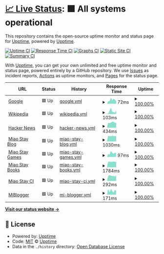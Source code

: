 # [📈 Live Status](https://demo.upptime.js.org): <!--live status--> **🟩 All systems operational**

This repository contains the open-source uptime monitor and status page for [Upptime](https://upptime.js.org), powered by [Upptime](https://github.com/upptime/upptime).

[![Uptime CI](https://github.com/koj-co/upptime/workflows/Uptime%20CI/badge.svg)](https://github.com/koj-co/upptime/actions?query=workflow%3A%22Uptime+CI%22)
[![Response Time CI](https://github.com/koj-co/upptime/workflows/Response%20Time%20CI/badge.svg)](https://github.com/koj-co/upptime/actions?query=workflow%3A%22Response+Time+CI%22)
[![Graphs CI](https://github.com/koj-co/upptime/workflows/Graphs%20CI/badge.svg)](https://github.com/koj-co/upptime/actions?query=workflow%3A%22Graphs+CI%22)
[![Static Site CI](https://github.com/koj-co/upptime/workflows/Static%20Site%20CI/badge.svg)](https://github.com/koj-co/upptime/actions?query=workflow%3A%22Static+Site+CI%22)
[![Summary CI](https://github.com/koj-co/upptime/workflows/Summary%20CI/badge.svg)](https://github.com/koj-co/upptime/actions?query=workflow%3A%22Summary+CI%22)

With [Upptime](https://upptime.js.org), you can get your own unlimited and free uptime monitor and status page, powered entirely by a GitHub repository. We use [Issues](https://github.com/upptime/upptime/issues) as incident reports, [Actions](https://github.com/upptime/upptime/actions) as uptime monitors, and [Pages](https://demo.upptime.js.org) for the status page.

<!--start: status pages-->
<!-- This summary is generated by Upptime (https://github.com/upptime/upptime) -->
<!-- Do not edit this manually, your changes will be overwritten -->
<!-- prettier-ignore -->
| URL | Status | History | Response Time | Uptime |
| --- | ------ | ------- | ------------- | ------ |
| <img alt="" src="https://favicons.githubusercontent.com/www.google.com" height="13"> [Google](https://www.google.com) | 🟩 Up | [google.yml](https://github.com/ModerEAS/upptime/commits/master/history/google.yml) | <details><summary><img alt="Response time graph" src="./graphs/google/response-time-week.png" height="20"> 72ms</summary><br><a href="https://status.miaostay.com/history/google"><img alt="Response time 78" src="https://img.shields.io/endpoint?url=https%3A%2F%2Fraw.githubusercontent.com%2FModerEAS%2Fupptime%2Fmaster%2Fapi%2Fgoogle%2Fresponse-time.json"></a><br><a href="https://status.miaostay.com/history/google"><img alt="24-hour response time 57" src="https://img.shields.io/endpoint?url=https%3A%2F%2Fraw.githubusercontent.com%2FModerEAS%2Fupptime%2Fmaster%2Fapi%2Fgoogle%2Fresponse-time-day.json"></a><br><a href="https://status.miaostay.com/history/google"><img alt="7-day response time 72" src="https://img.shields.io/endpoint?url=https%3A%2F%2Fraw.githubusercontent.com%2FModerEAS%2Fupptime%2Fmaster%2Fapi%2Fgoogle%2Fresponse-time-week.json"></a><br><a href="https://status.miaostay.com/history/google"><img alt="30-day response time 77" src="https://img.shields.io/endpoint?url=https%3A%2F%2Fraw.githubusercontent.com%2FModerEAS%2Fupptime%2Fmaster%2Fapi%2Fgoogle%2Fresponse-time-month.json"></a><br><a href="https://status.miaostay.com/history/google"><img alt="1-year response time 78" src="https://img.shields.io/endpoint?url=https%3A%2F%2Fraw.githubusercontent.com%2FModerEAS%2Fupptime%2Fmaster%2Fapi%2Fgoogle%2Fresponse-time-year.json"></a></details> | <details><summary><a href="https://status.miaostay.com/history/google">100.00%</a></summary><a href="https://status.miaostay.com/history/google"><img alt="All-time uptime 100.00%" src="https://img.shields.io/endpoint?url=https%3A%2F%2Fraw.githubusercontent.com%2FModerEAS%2Fupptime%2Fmaster%2Fapi%2Fgoogle%2Fuptime.json"></a><br><a href="https://status.miaostay.com/history/google"><img alt="24-hour uptime 100.00%" src="https://img.shields.io/endpoint?url=https%3A%2F%2Fraw.githubusercontent.com%2FModerEAS%2Fupptime%2Fmaster%2Fapi%2Fgoogle%2Fuptime-day.json"></a><br><a href="https://status.miaostay.com/history/google"><img alt="7-day uptime 100.00%" src="https://img.shields.io/endpoint?url=https%3A%2F%2Fraw.githubusercontent.com%2FModerEAS%2Fupptime%2Fmaster%2Fapi%2Fgoogle%2Fuptime-week.json"></a><br><a href="https://status.miaostay.com/history/google"><img alt="30-day uptime 100.00%" src="https://img.shields.io/endpoint?url=https%3A%2F%2Fraw.githubusercontent.com%2FModerEAS%2Fupptime%2Fmaster%2Fapi%2Fgoogle%2Fuptime-month.json"></a><br><a href="https://status.miaostay.com/history/google"><img alt="1-year uptime 100.00%" src="https://img.shields.io/endpoint?url=https%3A%2F%2Fraw.githubusercontent.com%2FModerEAS%2Fupptime%2Fmaster%2Fapi%2Fgoogle%2Fuptime-year.json"></a></details>
| <img alt="" src="https://favicons.githubusercontent.com/en.wikipedia.org" height="13"> [Wikipedia](https://en.wikipedia.org) | 🟩 Up | [wikipedia.yml](https://github.com/ModerEAS/upptime/commits/master/history/wikipedia.yml) | <details><summary><img alt="Response time graph" src="./graphs/wikipedia/response-time-week.png" height="20"> 103ms</summary><br><a href="https://status.miaostay.com/history/wikipedia"><img alt="Response time 109" src="https://img.shields.io/endpoint?url=https%3A%2F%2Fraw.githubusercontent.com%2FModerEAS%2Fupptime%2Fmaster%2Fapi%2Fwikipedia%2Fresponse-time.json"></a><br><a href="https://status.miaostay.com/history/wikipedia"><img alt="24-hour response time 112" src="https://img.shields.io/endpoint?url=https%3A%2F%2Fraw.githubusercontent.com%2FModerEAS%2Fupptime%2Fmaster%2Fapi%2Fwikipedia%2Fresponse-time-day.json"></a><br><a href="https://status.miaostay.com/history/wikipedia"><img alt="7-day response time 103" src="https://img.shields.io/endpoint?url=https%3A%2F%2Fraw.githubusercontent.com%2FModerEAS%2Fupptime%2Fmaster%2Fapi%2Fwikipedia%2Fresponse-time-week.json"></a><br><a href="https://status.miaostay.com/history/wikipedia"><img alt="30-day response time 115" src="https://img.shields.io/endpoint?url=https%3A%2F%2Fraw.githubusercontent.com%2FModerEAS%2Fupptime%2Fmaster%2Fapi%2Fwikipedia%2Fresponse-time-month.json"></a><br><a href="https://status.miaostay.com/history/wikipedia"><img alt="1-year response time 109" src="https://img.shields.io/endpoint?url=https%3A%2F%2Fraw.githubusercontent.com%2FModerEAS%2Fupptime%2Fmaster%2Fapi%2Fwikipedia%2Fresponse-time-year.json"></a></details> | <details><summary><a href="https://status.miaostay.com/history/wikipedia">100.00%</a></summary><a href="https://status.miaostay.com/history/wikipedia"><img alt="All-time uptime 100.00%" src="https://img.shields.io/endpoint?url=https%3A%2F%2Fraw.githubusercontent.com%2FModerEAS%2Fupptime%2Fmaster%2Fapi%2Fwikipedia%2Fuptime.json"></a><br><a href="https://status.miaostay.com/history/wikipedia"><img alt="24-hour uptime 100.00%" src="https://img.shields.io/endpoint?url=https%3A%2F%2Fraw.githubusercontent.com%2FModerEAS%2Fupptime%2Fmaster%2Fapi%2Fwikipedia%2Fuptime-day.json"></a><br><a href="https://status.miaostay.com/history/wikipedia"><img alt="7-day uptime 100.00%" src="https://img.shields.io/endpoint?url=https%3A%2F%2Fraw.githubusercontent.com%2FModerEAS%2Fupptime%2Fmaster%2Fapi%2Fwikipedia%2Fuptime-week.json"></a><br><a href="https://status.miaostay.com/history/wikipedia"><img alt="30-day uptime 100.00%" src="https://img.shields.io/endpoint?url=https%3A%2F%2Fraw.githubusercontent.com%2FModerEAS%2Fupptime%2Fmaster%2Fapi%2Fwikipedia%2Fuptime-month.json"></a><br><a href="https://status.miaostay.com/history/wikipedia"><img alt="1-year uptime 100.00%" src="https://img.shields.io/endpoint?url=https%3A%2F%2Fraw.githubusercontent.com%2FModerEAS%2Fupptime%2Fmaster%2Fapi%2Fwikipedia%2Fuptime-year.json"></a></details>
| <img alt="" src="https://favicons.githubusercontent.com/news.ycombinator.com" height="13"> [Hacker News](https://news.ycombinator.com) | 🟩 Up | [hacker-news.yml](https://github.com/ModerEAS/upptime/commits/master/history/hacker-news.yml) | <details><summary><img alt="Response time graph" src="./graphs/hacker-news/response-time-week.png" height="20"> 434ms</summary><br><a href="https://status.miaostay.com/history/hacker-news"><img alt="Response time 428" src="https://img.shields.io/endpoint?url=https%3A%2F%2Fraw.githubusercontent.com%2FModerEAS%2Fupptime%2Fmaster%2Fapi%2Fhacker-news%2Fresponse-time.json"></a><br><a href="https://status.miaostay.com/history/hacker-news"><img alt="24-hour response time 456" src="https://img.shields.io/endpoint?url=https%3A%2F%2Fraw.githubusercontent.com%2FModerEAS%2Fupptime%2Fmaster%2Fapi%2Fhacker-news%2Fresponse-time-day.json"></a><br><a href="https://status.miaostay.com/history/hacker-news"><img alt="7-day response time 434" src="https://img.shields.io/endpoint?url=https%3A%2F%2Fraw.githubusercontent.com%2FModerEAS%2Fupptime%2Fmaster%2Fapi%2Fhacker-news%2Fresponse-time-week.json"></a><br><a href="https://status.miaostay.com/history/hacker-news"><img alt="30-day response time 427" src="https://img.shields.io/endpoint?url=https%3A%2F%2Fraw.githubusercontent.com%2FModerEAS%2Fupptime%2Fmaster%2Fapi%2Fhacker-news%2Fresponse-time-month.json"></a><br><a href="https://status.miaostay.com/history/hacker-news"><img alt="1-year response time 428" src="https://img.shields.io/endpoint?url=https%3A%2F%2Fraw.githubusercontent.com%2FModerEAS%2Fupptime%2Fmaster%2Fapi%2Fhacker-news%2Fresponse-time-year.json"></a></details> | <details><summary><a href="https://status.miaostay.com/history/hacker-news">100.00%</a></summary><a href="https://status.miaostay.com/history/hacker-news"><img alt="All-time uptime 100.00%" src="https://img.shields.io/endpoint?url=https%3A%2F%2Fraw.githubusercontent.com%2FModerEAS%2Fupptime%2Fmaster%2Fapi%2Fhacker-news%2Fuptime.json"></a><br><a href="https://status.miaostay.com/history/hacker-news"><img alt="24-hour uptime 100.00%" src="https://img.shields.io/endpoint?url=https%3A%2F%2Fraw.githubusercontent.com%2FModerEAS%2Fupptime%2Fmaster%2Fapi%2Fhacker-news%2Fuptime-day.json"></a><br><a href="https://status.miaostay.com/history/hacker-news"><img alt="7-day uptime 100.00%" src="https://img.shields.io/endpoint?url=https%3A%2F%2Fraw.githubusercontent.com%2FModerEAS%2Fupptime%2Fmaster%2Fapi%2Fhacker-news%2Fuptime-week.json"></a><br><a href="https://status.miaostay.com/history/hacker-news"><img alt="30-day uptime 100.00%" src="https://img.shields.io/endpoint?url=https%3A%2F%2Fraw.githubusercontent.com%2FModerEAS%2Fupptime%2Fmaster%2Fapi%2Fhacker-news%2Fuptime-month.json"></a><br><a href="https://status.miaostay.com/history/hacker-news"><img alt="1-year uptime 100.00%" src="https://img.shields.io/endpoint?url=https%3A%2F%2Fraw.githubusercontent.com%2FModerEAS%2Fupptime%2Fmaster%2Fapi%2Fhacker-news%2Fuptime-year.json"></a></details>
| <img alt="" src="https://favicons.githubusercontent.com/miaostay.com" height="13"> [Miao Stay Blog](https://miaostay.com) | 🟩 Up | [miao-stay-blog.yml](https://github.com/ModerEAS/upptime/commits/master/history/miao-stay-blog.yml) | <details><summary><img alt="Response time graph" src="./graphs/miao-stay-blog/response-time-week.png" height="20"> 1030ms</summary><br><a href="https://status.miaostay.com/history/miao-stay-blog"><img alt="Response time 1041" src="https://img.shields.io/endpoint?url=https%3A%2F%2Fraw.githubusercontent.com%2FModerEAS%2Fupptime%2Fmaster%2Fapi%2Fmiao-stay-blog%2Fresponse-time.json"></a><br><a href="https://status.miaostay.com/history/miao-stay-blog"><img alt="24-hour response time 1019" src="https://img.shields.io/endpoint?url=https%3A%2F%2Fraw.githubusercontent.com%2FModerEAS%2Fupptime%2Fmaster%2Fapi%2Fmiao-stay-blog%2Fresponse-time-day.json"></a><br><a href="https://status.miaostay.com/history/miao-stay-blog"><img alt="7-day response time 1030" src="https://img.shields.io/endpoint?url=https%3A%2F%2Fraw.githubusercontent.com%2FModerEAS%2Fupptime%2Fmaster%2Fapi%2Fmiao-stay-blog%2Fresponse-time-week.json"></a><br><a href="https://status.miaostay.com/history/miao-stay-blog"><img alt="30-day response time 1033" src="https://img.shields.io/endpoint?url=https%3A%2F%2Fraw.githubusercontent.com%2FModerEAS%2Fupptime%2Fmaster%2Fapi%2Fmiao-stay-blog%2Fresponse-time-month.json"></a><br><a href="https://status.miaostay.com/history/miao-stay-blog"><img alt="1-year response time 1041" src="https://img.shields.io/endpoint?url=https%3A%2F%2Fraw.githubusercontent.com%2FModerEAS%2Fupptime%2Fmaster%2Fapi%2Fmiao-stay-blog%2Fresponse-time-year.json"></a></details> | <details><summary><a href="https://status.miaostay.com/history/miao-stay-blog">100.00%</a></summary><a href="https://status.miaostay.com/history/miao-stay-blog"><img alt="All-time uptime 100.00%" src="https://img.shields.io/endpoint?url=https%3A%2F%2Fraw.githubusercontent.com%2FModerEAS%2Fupptime%2Fmaster%2Fapi%2Fmiao-stay-blog%2Fuptime.json"></a><br><a href="https://status.miaostay.com/history/miao-stay-blog"><img alt="24-hour uptime 100.00%" src="https://img.shields.io/endpoint?url=https%3A%2F%2Fraw.githubusercontent.com%2FModerEAS%2Fupptime%2Fmaster%2Fapi%2Fmiao-stay-blog%2Fuptime-day.json"></a><br><a href="https://status.miaostay.com/history/miao-stay-blog"><img alt="7-day uptime 100.00%" src="https://img.shields.io/endpoint?url=https%3A%2F%2Fraw.githubusercontent.com%2FModerEAS%2Fupptime%2Fmaster%2Fapi%2Fmiao-stay-blog%2Fuptime-week.json"></a><br><a href="https://status.miaostay.com/history/miao-stay-blog"><img alt="30-day uptime 100.00%" src="https://img.shields.io/endpoint?url=https%3A%2F%2Fraw.githubusercontent.com%2FModerEAS%2Fupptime%2Fmaster%2Fapi%2Fmiao-stay-blog%2Fuptime-month.json"></a><br><a href="https://status.miaostay.com/history/miao-stay-blog"><img alt="1-year uptime 100.00%" src="https://img.shields.io/endpoint?url=https%3A%2F%2Fraw.githubusercontent.com%2FModerEAS%2Fupptime%2Fmaster%2Fapi%2Fmiao-stay-blog%2Fuptime-year.json"></a></details>
| <img alt="" src="https://favicons.githubusercontent.com/flash.miaostay.com" height="13"> [Miao Stay Games](https://flash.miaostay.com) | 🟩 Up | [miao-stay-games.yml](https://github.com/ModerEAS/upptime/commits/master/history/miao-stay-games.yml) | <details><summary><img alt="Response time graph" src="./graphs/miao-stay-games/response-time-week.png" height="20"> 97ms</summary><br><a href="https://status.miaostay.com/history/miao-stay-games"><img alt="Response time 118" src="https://img.shields.io/endpoint?url=https%3A%2F%2Fraw.githubusercontent.com%2FModerEAS%2Fupptime%2Fmaster%2Fapi%2Fmiao-stay-games%2Fresponse-time.json"></a><br><a href="https://status.miaostay.com/history/miao-stay-games"><img alt="24-hour response time 76" src="https://img.shields.io/endpoint?url=https%3A%2F%2Fraw.githubusercontent.com%2FModerEAS%2Fupptime%2Fmaster%2Fapi%2Fmiao-stay-games%2Fresponse-time-day.json"></a><br><a href="https://status.miaostay.com/history/miao-stay-games"><img alt="7-day response time 97" src="https://img.shields.io/endpoint?url=https%3A%2F%2Fraw.githubusercontent.com%2FModerEAS%2Fupptime%2Fmaster%2Fapi%2Fmiao-stay-games%2Fresponse-time-week.json"></a><br><a href="https://status.miaostay.com/history/miao-stay-games"><img alt="30-day response time 107" src="https://img.shields.io/endpoint?url=https%3A%2F%2Fraw.githubusercontent.com%2FModerEAS%2Fupptime%2Fmaster%2Fapi%2Fmiao-stay-games%2Fresponse-time-month.json"></a><br><a href="https://status.miaostay.com/history/miao-stay-games"><img alt="1-year response time 118" src="https://img.shields.io/endpoint?url=https%3A%2F%2Fraw.githubusercontent.com%2FModerEAS%2Fupptime%2Fmaster%2Fapi%2Fmiao-stay-games%2Fresponse-time-year.json"></a></details> | <details><summary><a href="https://status.miaostay.com/history/miao-stay-games">100.00%</a></summary><a href="https://status.miaostay.com/history/miao-stay-games"><img alt="All-time uptime 100.00%" src="https://img.shields.io/endpoint?url=https%3A%2F%2Fraw.githubusercontent.com%2FModerEAS%2Fupptime%2Fmaster%2Fapi%2Fmiao-stay-games%2Fuptime.json"></a><br><a href="https://status.miaostay.com/history/miao-stay-games"><img alt="24-hour uptime 100.00%" src="https://img.shields.io/endpoint?url=https%3A%2F%2Fraw.githubusercontent.com%2FModerEAS%2Fupptime%2Fmaster%2Fapi%2Fmiao-stay-games%2Fuptime-day.json"></a><br><a href="https://status.miaostay.com/history/miao-stay-games"><img alt="7-day uptime 100.00%" src="https://img.shields.io/endpoint?url=https%3A%2F%2Fraw.githubusercontent.com%2FModerEAS%2Fupptime%2Fmaster%2Fapi%2Fmiao-stay-games%2Fuptime-week.json"></a><br><a href="https://status.miaostay.com/history/miao-stay-games"><img alt="30-day uptime 100.00%" src="https://img.shields.io/endpoint?url=https%3A%2F%2Fraw.githubusercontent.com%2FModerEAS%2Fupptime%2Fmaster%2Fapi%2Fmiao-stay-games%2Fuptime-month.json"></a><br><a href="https://status.miaostay.com/history/miao-stay-games"><img alt="1-year uptime 100.00%" src="https://img.shields.io/endpoint?url=https%3A%2F%2Fraw.githubusercontent.com%2FModerEAS%2Fupptime%2Fmaster%2Fapi%2Fmiao-stay-games%2Fuptime-year.json"></a></details>
| <img alt="" src="https://favicons.githubusercontent.com/books.miaostay.com" height="13"> [Miao Stay Books](https://books.miaostay.com) | 🟩 Up | [miao-stay-books.yml](https://github.com/ModerEAS/upptime/commits/master/history/miao-stay-books.yml) | <details><summary><img alt="Response time graph" src="./graphs/miao-stay-books/response-time-week.png" height="20"> 1784ms</summary><br><a href="https://status.miaostay.com/history/miao-stay-books"><img alt="Response time 1816" src="https://img.shields.io/endpoint?url=https%3A%2F%2Fraw.githubusercontent.com%2FModerEAS%2Fupptime%2Fmaster%2Fapi%2Fmiao-stay-books%2Fresponse-time.json"></a><br><a href="https://status.miaostay.com/history/miao-stay-books"><img alt="24-hour response time 1749" src="https://img.shields.io/endpoint?url=https%3A%2F%2Fraw.githubusercontent.com%2FModerEAS%2Fupptime%2Fmaster%2Fapi%2Fmiao-stay-books%2Fresponse-time-day.json"></a><br><a href="https://status.miaostay.com/history/miao-stay-books"><img alt="7-day response time 1784" src="https://img.shields.io/endpoint?url=https%3A%2F%2Fraw.githubusercontent.com%2FModerEAS%2Fupptime%2Fmaster%2Fapi%2Fmiao-stay-books%2Fresponse-time-week.json"></a><br><a href="https://status.miaostay.com/history/miao-stay-books"><img alt="30-day response time 1816" src="https://img.shields.io/endpoint?url=https%3A%2F%2Fraw.githubusercontent.com%2FModerEAS%2Fupptime%2Fmaster%2Fapi%2Fmiao-stay-books%2Fresponse-time-month.json"></a><br><a href="https://status.miaostay.com/history/miao-stay-books"><img alt="1-year response time 1816" src="https://img.shields.io/endpoint?url=https%3A%2F%2Fraw.githubusercontent.com%2FModerEAS%2Fupptime%2Fmaster%2Fapi%2Fmiao-stay-books%2Fresponse-time-year.json"></a></details> | <details><summary><a href="https://status.miaostay.com/history/miao-stay-books">100.00%</a></summary><a href="https://status.miaostay.com/history/miao-stay-books"><img alt="All-time uptime 100.00%" src="https://img.shields.io/endpoint?url=https%3A%2F%2Fraw.githubusercontent.com%2FModerEAS%2Fupptime%2Fmaster%2Fapi%2Fmiao-stay-books%2Fuptime.json"></a><br><a href="https://status.miaostay.com/history/miao-stay-books"><img alt="24-hour uptime 100.00%" src="https://img.shields.io/endpoint?url=https%3A%2F%2Fraw.githubusercontent.com%2FModerEAS%2Fupptime%2Fmaster%2Fapi%2Fmiao-stay-books%2Fuptime-day.json"></a><br><a href="https://status.miaostay.com/history/miao-stay-books"><img alt="7-day uptime 100.00%" src="https://img.shields.io/endpoint?url=https%3A%2F%2Fraw.githubusercontent.com%2FModerEAS%2Fupptime%2Fmaster%2Fapi%2Fmiao-stay-books%2Fuptime-week.json"></a><br><a href="https://status.miaostay.com/history/miao-stay-books"><img alt="30-day uptime 100.00%" src="https://img.shields.io/endpoint?url=https%3A%2F%2Fraw.githubusercontent.com%2FModerEAS%2Fupptime%2Fmaster%2Fapi%2Fmiao-stay-books%2Fuptime-month.json"></a><br><a href="https://status.miaostay.com/history/miao-stay-books"><img alt="1-year uptime 100.00%" src="https://img.shields.io/endpoint?url=https%3A%2F%2Fraw.githubusercontent.com%2FModerEAS%2Fupptime%2Fmaster%2Fapi%2Fmiao-stay-books%2Fuptime-year.json"></a></details>
| <img alt="" src="https://favicons.githubusercontent.com/ci.miaostay.com" height="13"> [Miao Stay CI](https://ci.miaostay.com) | 🟩 Up | [miao-stay-ci.yml](https://github.com/ModerEAS/upptime/commits/master/history/miao-stay-ci.yml) | <details><summary><img alt="Response time graph" src="./graphs/miao-stay-ci/response-time-week.png" height="20"> 292ms</summary><br><a href="https://status.miaostay.com/history/miao-stay-ci"><img alt="Response time 290" src="https://img.shields.io/endpoint?url=https%3A%2F%2Fraw.githubusercontent.com%2FModerEAS%2Fupptime%2Fmaster%2Fapi%2Fmiao-stay-ci%2Fresponse-time.json"></a><br><a href="https://status.miaostay.com/history/miao-stay-ci"><img alt="24-hour response time 271" src="https://img.shields.io/endpoint?url=https%3A%2F%2Fraw.githubusercontent.com%2FModerEAS%2Fupptime%2Fmaster%2Fapi%2Fmiao-stay-ci%2Fresponse-time-day.json"></a><br><a href="https://status.miaostay.com/history/miao-stay-ci"><img alt="7-day response time 292" src="https://img.shields.io/endpoint?url=https%3A%2F%2Fraw.githubusercontent.com%2FModerEAS%2Fupptime%2Fmaster%2Fapi%2Fmiao-stay-ci%2Fresponse-time-week.json"></a><br><a href="https://status.miaostay.com/history/miao-stay-ci"><img alt="30-day response time 290" src="https://img.shields.io/endpoint?url=https%3A%2F%2Fraw.githubusercontent.com%2FModerEAS%2Fupptime%2Fmaster%2Fapi%2Fmiao-stay-ci%2Fresponse-time-month.json"></a><br><a href="https://status.miaostay.com/history/miao-stay-ci"><img alt="1-year response time 290" src="https://img.shields.io/endpoint?url=https%3A%2F%2Fraw.githubusercontent.com%2FModerEAS%2Fupptime%2Fmaster%2Fapi%2Fmiao-stay-ci%2Fresponse-time-year.json"></a></details> | <details><summary><a href="https://status.miaostay.com/history/miao-stay-ci">100.00%</a></summary><a href="https://status.miaostay.com/history/miao-stay-ci"><img alt="All-time uptime 100.00%" src="https://img.shields.io/endpoint?url=https%3A%2F%2Fraw.githubusercontent.com%2FModerEAS%2Fupptime%2Fmaster%2Fapi%2Fmiao-stay-ci%2Fuptime.json"></a><br><a href="https://status.miaostay.com/history/miao-stay-ci"><img alt="24-hour uptime 100.00%" src="https://img.shields.io/endpoint?url=https%3A%2F%2Fraw.githubusercontent.com%2FModerEAS%2Fupptime%2Fmaster%2Fapi%2Fmiao-stay-ci%2Fuptime-day.json"></a><br><a href="https://status.miaostay.com/history/miao-stay-ci"><img alt="7-day uptime 100.00%" src="https://img.shields.io/endpoint?url=https%3A%2F%2Fraw.githubusercontent.com%2FModerEAS%2Fupptime%2Fmaster%2Fapi%2Fmiao-stay-ci%2Fuptime-week.json"></a><br><a href="https://status.miaostay.com/history/miao-stay-ci"><img alt="30-day uptime 100.00%" src="https://img.shields.io/endpoint?url=https%3A%2F%2Fraw.githubusercontent.com%2FModerEAS%2Fupptime%2Fmaster%2Fapi%2Fmiao-stay-ci%2Fuptime-month.json"></a><br><a href="https://status.miaostay.com/history/miao-stay-ci"><img alt="1-year uptime 100.00%" src="https://img.shields.io/endpoint?url=https%3A%2F%2Fraw.githubusercontent.com%2FModerEAS%2Fupptime%2Fmaster%2Fapi%2Fmiao-stay-ci%2Fuptime-year.json"></a></details>
| <img alt="" src="https://favicons.githubusercontent.com/miaostay.blogspot.com" height="13"> [MiBlogger](https://miaostay.blogspot.com) | 🟩 Up | [mi-blogger.yml](https://github.com/ModerEAS/upptime/commits/master/history/mi-blogger.yml) | <details><summary><img alt="Response time graph" src="./graphs/mi-blogger/response-time-week.png" height="20"> 171ms</summary><br><a href="https://status.miaostay.com/history/mi-blogger"><img alt="Response time 189" src="https://img.shields.io/endpoint?url=https%3A%2F%2Fraw.githubusercontent.com%2FModerEAS%2Fupptime%2Fmaster%2Fapi%2Fmi-blogger%2Fresponse-time.json"></a><br><a href="https://status.miaostay.com/history/mi-blogger"><img alt="24-hour response time 133" src="https://img.shields.io/endpoint?url=https%3A%2F%2Fraw.githubusercontent.com%2FModerEAS%2Fupptime%2Fmaster%2Fapi%2Fmi-blogger%2Fresponse-time-day.json"></a><br><a href="https://status.miaostay.com/history/mi-blogger"><img alt="7-day response time 171" src="https://img.shields.io/endpoint?url=https%3A%2F%2Fraw.githubusercontent.com%2FModerEAS%2Fupptime%2Fmaster%2Fapi%2Fmi-blogger%2Fresponse-time-week.json"></a><br><a href="https://status.miaostay.com/history/mi-blogger"><img alt="30-day response time 184" src="https://img.shields.io/endpoint?url=https%3A%2F%2Fraw.githubusercontent.com%2FModerEAS%2Fupptime%2Fmaster%2Fapi%2Fmi-blogger%2Fresponse-time-month.json"></a><br><a href="https://status.miaostay.com/history/mi-blogger"><img alt="1-year response time 189" src="https://img.shields.io/endpoint?url=https%3A%2F%2Fraw.githubusercontent.com%2FModerEAS%2Fupptime%2Fmaster%2Fapi%2Fmi-blogger%2Fresponse-time-year.json"></a></details> | <details><summary><a href="https://status.miaostay.com/history/mi-blogger">100.00%</a></summary><a href="https://status.miaostay.com/history/mi-blogger"><img alt="All-time uptime 100.00%" src="https://img.shields.io/endpoint?url=https%3A%2F%2Fraw.githubusercontent.com%2FModerEAS%2Fupptime%2Fmaster%2Fapi%2Fmi-blogger%2Fuptime.json"></a><br><a href="https://status.miaostay.com/history/mi-blogger"><img alt="24-hour uptime 100.00%" src="https://img.shields.io/endpoint?url=https%3A%2F%2Fraw.githubusercontent.com%2FModerEAS%2Fupptime%2Fmaster%2Fapi%2Fmi-blogger%2Fuptime-day.json"></a><br><a href="https://status.miaostay.com/history/mi-blogger"><img alt="7-day uptime 100.00%" src="https://img.shields.io/endpoint?url=https%3A%2F%2Fraw.githubusercontent.com%2FModerEAS%2Fupptime%2Fmaster%2Fapi%2Fmi-blogger%2Fuptime-week.json"></a><br><a href="https://status.miaostay.com/history/mi-blogger"><img alt="30-day uptime 100.00%" src="https://img.shields.io/endpoint?url=https%3A%2F%2Fraw.githubusercontent.com%2FModerEAS%2Fupptime%2Fmaster%2Fapi%2Fmi-blogger%2Fuptime-month.json"></a><br><a href="https://status.miaostay.com/history/mi-blogger"><img alt="1-year uptime 100.00%" src="https://img.shields.io/endpoint?url=https%3A%2F%2Fraw.githubusercontent.com%2FModerEAS%2Fupptime%2Fmaster%2Fapi%2Fmi-blogger%2Fuptime-year.json"></a></details>

<!--end: status pages-->

[**Visit our status website →**](https://demo.upptime.js.org)

## 📄 License

- Powered by: [Upptime](https://github.com/upptime/upptime)
- Code: [MIT](./LICENSE) © [Upptime](https://upptime.js.org)
- Data in the `./history` directory: [Open Database License](https://opendatacommons.org/licenses/odbl/1-0/)
